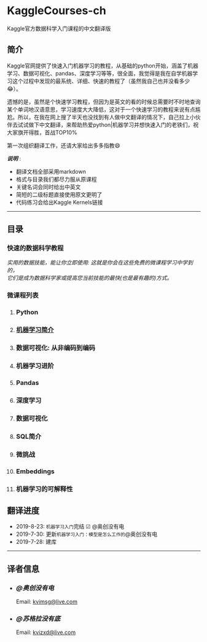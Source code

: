 # KaggleCourses-ch

Kaggle官方数据科学入门课程的中文翻译版

## 简介

Kaggle官网提供了快速入门机器学习的教程，从基础的python开始，涵盖了机器学习、数据可视化、pandas、深度学习等等，很全面，我觉得是我在自学机器学习这个过程中发现的最系统、详细、快速的教程了（虽然我自己也并没看多少😂）。

遗憾的是，虽然是个快速学习教程，但因为是英文的看的时候总需要时不时地查询某个单词地汉语意思，学习速度大大降低，这对于一个快速学习的教程来说有点尴尬。所以，在我在网上搜了半天也没找到有人做中文翻译的情况下，自己拉上小伙伴去试试做下中文翻译，来帮助热爱python|机器学习并想快速入门的老铁们，祝大家旗开得胜，首战TOP10%

第一次组织翻译工作，还请大家给出多多指教😄

***说明*** :

- 翻译文档全部采用markdown
- 格式与目录我们都尽力服从原课程
- 关键名词会同时给出中英文
- 简短的二级标题直接使用原文更明了
- 代码练习会给出Kaggle Kernels链接

----------

## 目录

### 快速的数据科学教程

*实用的数据技能，能让你立即使用: 这就是你会在这些免费的微课程学习中学到的，  
它们是成为数据科学家或提高您当前技能的最快(也是最有趣的)方式。*

### 微课程列表

1. ### Python
  
2. ### [机器学习简介](./Intro-to-Machine-Learning)

3. ### 数据可视化: 从非编码到编码

4. ### 机器学习进阶

5. ### Pandas

6. ### 深度学习

7. ### 数据可视化

8. ### SQL简介

9. ### 微挑战

10. ### Embeddings

11. ### 机器学习的可解释性

## 翻译进度

- 2019-8-23: `机器学习入门`完结 ☑ @奥创没有电
- 2019-7-30: 更新`机器学习入门：模型是怎么工作的`@奥创没有电
- 2019-7-28: 建库

----------

## 译者信息

- ### *@奥创没有电*

    Email: kvimsg@live.com

- ### *@苏格拉没有底*

    Email: kvizxd@live.com
